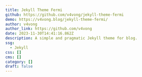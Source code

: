 ```yaml
---
title: Jekyll Theme Fermi
github: https://github.com/v4vong/jekyll-theme-fermi
demo: https://v4vong.blog/jekyll-theme-fermi/
author: v4vong
author_link: https://github.com/v4vong
date: 2023-11-30T14:41:16.862Z
description: A simple and pragmatic Jekyll theme for blog.
ssg:
  - Jekyll
css: []
cms: []
category: []
draft: false
---
```


